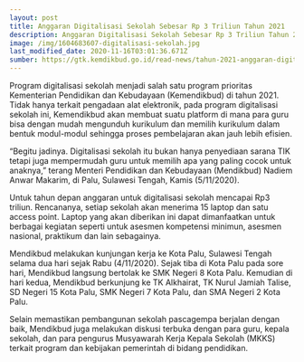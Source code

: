 ```yaml
---
layout: post
title: Anggaran Digitalisasi Sekolah Sebesar Rp 3 Triliun Tahun 2021
description: Anggaran Digitalisasi Sekolah Sebesar Rp 3 Triliun Tahun 2021
image: /img/1604683607-digitalisasi-sekolah.jpg
last_modified_date: 2020-11-16T03:01:36.671Z
sumber: https://gtk.kemdikbud.go.id/read-news/tahun-2021-anggaran-digitalisasi-sekolah-sebesar-rp3-triliun
---
```

Program digitalisasi sekolah menjadi salah satu program prioritas Kementerian Pendidikan dan Kebudayaan (Kemendikbud) di tahun 2021. Tidak hanya terkait pengadaan alat elektronik, pada program digitalisasi sekolah ini, Kemendikbud akan membuat suatu platform di mana para guru bisa dengan mudah mengunduh kurikulum dan memilih kurikulum dalam bentuk modul-modul sehingga proses pembelajaran akan jauh lebih efisien.

“Begitu jadinya. Digitalisasi sekolah itu bukan hanya penyediaan sarana TIK tetapi juga mempermudah guru untuk memilih apa yang paling cocok untuk anaknya,” terang Menteri Pendidikan dan Kebudayaan (Mendikbud) Nadiem Anwar Makarim, di Palu, Sulawesi Tengah, Kamis (5/11/2020).

Untuk tahun depan anggaran untuk digitalisasi sekolah mencapai Rp3 triliun. Rencananya, setiap sekolah akan menerima 15 laptop dan satu access point. Laptop yang akan diberikan ini dapat dimanfaatkan untuk berbagai kegiatan seperti untuk asesmen kompetensi minimun, asesmen nasional, praktikum dan lain sebagainya.

Mendikbud melakukan kunjungan kerja ke Kota Palu, Sulawesi Tengah selama dua hari sejak Rabu (4/11/2020). Sejak tiba di Kota Palu pada sore hari, Mendikbud langsung bertolak ke SMK Negeri 8 Kota Palu. Kemudian di hari kedua, Mendikbud berkunjung ke TK Alkhairat, TK Nurul Jamiah Talise, SD Negeri 15 Kota Palu, SMK Negeri 7 Kota Palu, dan SMA Negeri 2 Kota Palu.

Selain memastikan pembangunan sekolah pascagempa berjalan dengan baik, Mendikbud juga melakukan diskusi terbuka dengan para guru, kepala sekolah, dan para pengurus Musyawarah Kerja Kepala Sekolah (MKKS) terkait program dan kebijakan pemerintah di bidang pendidikan.
